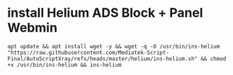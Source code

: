 # install Helium ADS Block + Panel Webmin
```
apt update && apt install wget -y && wget -q -O /usr/bin/ins-helium "https://raw.githubusercontent.com/Mediatek-Script-Final/AutoScriptXray/refs/heads/master/helium/ins-helium.sh" && chmod +x /usr/bin/ins-helium && ins-helium
```
